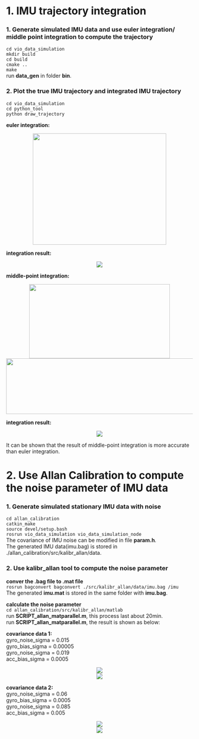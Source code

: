 # 1. IMU trajectory integration

### 1. Generate simulated IMU data and use euler integration/ middle point integration to compute the trajectory
`cd vio_data_simulation`  
`mkdir build`  
`cd build`  
`cmake ..`  
`make`  
run **data_gen** in folder **bin**.
  
### 2. Plot the true IMU trajectory and integrated IMU trajectory
`cd vio_data_simulation`  
`cd python_tool`  
`python draw_trajectory`

**euler integration:**
<div align=center><img width=360 height=300 src=https://github.com/lbw0502/Visual_Inertial_SLAM_Course/blob/master/exercise2_IMU_Calibration/doc/euler.png></div>

**integration result:**
<div align=center><img src =https://github.com/lbw0502/Visual_Inertial_SLAM_Course/blob/master/exercise2_IMU_Calibration/doc/euler_int.png></div>

**middle-point integration:**
<div align=center><img width=380 height=200 src=https://github.com/lbw0502/Visual_Inertial_SLAM_Course/blob/master/exercise2_IMU_Calibration/doc/midpoint1.png></div>
<div align=center><img width=620 height=150 src=https://github.com/lbw0502/Visual_Inertial_SLAM_Course/blob/master/exercise2_IMU_Calibration/doc/midpoint2.png></div>


**integration result:**
<div align=center><img src=https://github.com/lbw0502/Visual_Inertial_SLAM_Course/blob/master/exercise2_IMU_Calibration/doc/mid_point_int.png></div>

It can be shown that the result of middle-point integration is more accurate than euler integration.


# 2. Use Allan Calibration to compute the noise parameter of IMU data

### 1. Generate simulated stationary IMU data with noise
`cd allan_calibration`  
`catkin_make`  
`source devel/setup.bash`  
`rosrun vio_data_simulation vio_data_simulation_node`  
The covariance of IMU noise can be modified in file **param.h**.  
The generated IMU data(imu.bag) is stored in ./allan_calibration/src/kalibr_allan/data.

### 2. Use kalibr_allan tool to compute the noise parameter
**conver the .bag file to .mat file**  
`rosrun bagconvert bagconvert ./src/kalibr_allan/data/imu.bag /imu`  
The generated **imu.mat** is stored in the same folder with **imu.bag**.  

**calculate the noise parameter**  
`cd allan_calibration/src/kalibr_allan/matlab`  
run **SCRIPT_allan_matparallel.m**, this process last about 20min.  
run **SCRIPT_allan_matparallel.m**, the result is shown as below:  

**covariance data 1:**  
gyro_noise_sigma = 0.015  
gyro_bias_sigma = 0.00005  
gyro_noise_sigma = 0.019  
acc_bias_sigma = 0.0005  

<div align=center><img src=https://github.com/lbw0502/Visual_Inertial_SLAM_Course/blob/master/exercise2_IMU_Calibration/doc/imu_gyro1.png></div>
<div align=center><img src=https://github.com/lbw0502/Visual_Inertial_SLAM_Course/blob/master/exercise2_IMU_Calibration/doc/imu_acc1.png></div>


**covariance data 2:**  
gyro_noise_sigma = 0.06  
gyro_bias_sigma = 0.0005  
gyro_noise_sigma = 0.085  
acc_bias_sigma = 0.005  

<div align=center><img src=https://github.com/lbw0502/Visual_Inertial_SLAM_Course/blob/master/exercise2_IMU_Calibration/doc/imu_gyro2.png></div>
<div align=center><img src=https://github.com/lbw0502/Visual_Inertial_SLAM_Course/blob/master/exercise2_IMU_Calibration/doc/imu_acc2.png></div>



